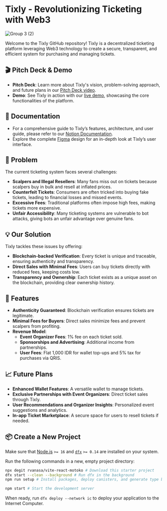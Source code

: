 # Tixly - Revolutionizing Ticketing with Web3
![Group 3 (2)](https://github.com/user-attachments/assets/5305aaba-e5cb-41cf-93bd-2b3dfe1b1ea4)

Welcome to the Tixly GitHub repository! Tixly is a decentralized ticketing platform leveraging Web3 technology to create a secure, transparent, and efficient system for purchasing and managing tickets.

## 🎬 Pitch Deck & Demo

- **Pitch Deck**: Learn more about Tixly's vision, problem-solving approach, and future plans in our [Pitch Deck video](https://youtu.be/KHzkNaTU84E).
- **Demo**: See Tixly in action with our [live demo](https://youtu.be/rZBbXBWNrRo), showcasing the core functionalities of the platform.

## 📄 Documentation

- For a comprehensive guide to Tixly’s features, architecture, and user guide, please refer to our [Notion Documentation](https://marioorlando.notion.site/Documentation-of-Tixly-13924ae3a37f80ab993be44ae53b403d).
- Explore the complete [Figma](https://www.figma.com/design/bGupI6MLo2pj4cWg3PxQUq/Tixly?node-id=50-2&node-type=canvas&t=bGSWxCGciFE8BkaZ-0) design for an in-depth look at Tixly’s user interface.

## 🚨 Problem

The current ticketing system faces several challenges:
- **Scalpers and Illegal Resellers**: Many fans miss out on tickets because scalpers buy in bulk and resell at inflated prices.
- **Counterfeit Tickets**: Consumers are often tricked into buying fake tickets, leading to financial losses and missed events.
- **Excessive Fees**: Traditional platforms often impose high fees, making tickets more expensive.
- **Unfair Accessibility**: Many ticketing systems are vulnerable to bot attacks, giving bots an unfair advantage over genuine fans.

## 💡 Our Solution

Tixly tackles these issues by offering:
- **Blockchain-backed Verification**: Every ticket is unique and traceable, ensuring authenticity and transparency.
- **Direct Sales with Minimal Fees**: Users can buy tickets directly with reduced fees, keeping costs low.
- **Transparency and Ownership**: Each ticket exists as a unique asset on the blockchain, providing clear ownership history.

## 📌 Features

- **Authenticity Guaranteed**: Blockchain verification ensures tickets are legitimate.
- **Minimal Fees for Buyers**: Direct sales minimize fees and prevent scalpers from profiting.
- **Revenue Model**:
  - **Event Organizer Fees**: 1% fee on each ticket sold.
  - **Sponsorships and Advertising**: Additional income from partnerships.
  - **User Fees**: Flat 1,000 IDR for wallet top-ups and 5% tax for purchases via QRIS.

## 📈 Future Plans

- **Enhanced Wallet Features**: A versatile wallet to manage tickets.
- **Exclusive Partnerships with Event Organizers**: Direct ticket sales through Tixly.
- **User Recommendations and Organizer Insights**: Personalized event suggestions and analytics.
- **In-app Ticket Marketplace**: A secure space for users to resell tickets if needed.

## 📦 Create a New Project

Make sure that [Node.js](https://nodejs.org/en/) `>= 16` and [`dfx`](https://internetcomputer.org/docs/current/developer-docs/build/install-upgrade-remove) `>= 0.14` are installed on your system.

Run the following commands in a new, empty project directory:

```sh
npx degit rvanasa/vite-react-motoko # Download this starter project
dfx start --clean --background # Run dfx in the background
npm run setup # Install packages, deploy canisters, and generate type bindings

npm start # Start the development server
```

When ready, run `dfx deploy --network ic` to deploy your application to the Internet Computer.
